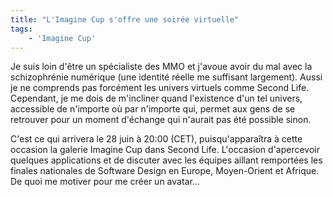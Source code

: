 ```yaml
---
title: "L'Imagine Cup s'offre une soirée virtuelle"
tags:
    - 'Imagine Cup'
---
```


Je suis loin d'être un spécialiste des MMO et j'avoue avoir du mal avec la
schizophrénie numérique (une identité réelle me suffisant largement). Aussi je
ne comprends pas forcément les univers virtuels comme Second Life. Cependant, je
me dois de m'incliner quand l'existence d'un tel univers, accessible de
n'importe où par n'importe qui, permet aux gens de se retrouver pour un moment
d'échange qui n'aurait pas été possible sinon.

C'est ce qui arrivera le 28 juin à 20:00 (CET), puisqu'apparaîtra à cette
occasion la galerie Imagine Cup dans Second Life. L'occasion d'apercevoir
quelques applications et de discuter avec les équipes aillant remportées les
finales nationales de Software Design en Europe, Moyen-Orient et Afrique. De
quoi me motiver pour me créer un avatar…
